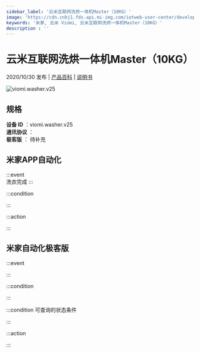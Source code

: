 ```yaml
---
sidebar_label: '云米互联网洗烘一体机Master（10KG）'
image: 'https://cdn.cnbj1.fds.api.mi-img.com/iotweb-user-center/developer_1679048481471Xb10vUkC.png?GalaxyAccessKeyId=AKVGLQWBOVIRQ3XLEW&Expires=9223372036854775807&Signature=SRP91Zt7BgWflUZ4U/aRLAMideQ='
keywords: '米家, 云米 Viomi, 云米互联网洗烘一体机Master（10KG）'
description : ''
---
```

# 云米互联网洗烘一体机Master（10KG）

2020/10/30 发布 | [产品百科](https://home.mi.com/webapp/content/baike/product/index.html?model=viomi.washer.v25/) | [说明书](https://home.mi.com/views/introduction.html?model=viomi.washer.v25&region=cn)

![viomi.washer.v25](https://cdn.cnbj1.fds.api.mi-img.com/iotweb-user-center/developer_1679048481471Xb10vUkC.png?GalaxyAccessKeyId=AKVGLQWBOVIRQ3XLEW&Expires=9223372036854775807&Signature=SRP91Zt7BgWflUZ4U/aRLAMideQ=)

## 规格  
> 
**设备 ID** ：viomi.washer.v25  
**通讯协议** ：  
**极客版**  ： 待补充 


## 米家APP自动化  

:::event  
洗衣完成
:::

:::condition  

:::

:::action   

:::

## 米家自动化极客版  

:::event  

:::

:::condition  

:::

:::condition 可查询的状态条件  

:::

:::action  

:::

        
